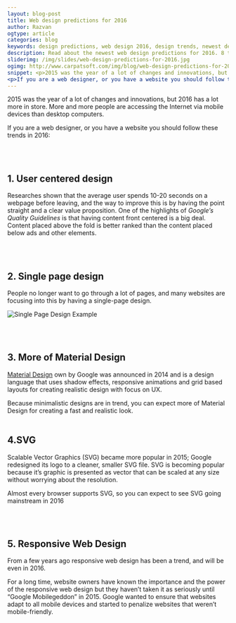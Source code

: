 ```yaml
---
layout: blog-post
title: Web design predictions for 2016
author: Razvan
ogtype: article
categories: blog
keywords: design predictions, web design 2016, design trends, newest design techniques
description: Read about the newest web design predictions for 2016. 8 trends that most likely will make the WWW this year.
sliderimg: /img/slides/web-design-predictions-for-2016.jpg
ogimg: http://www.carpatsoft.com/img/blog/web-design-predictions-for-2016.jpg
snippet: <p>2015 was the year of a lot of changes and innovations, but 2016 has a lot more in store. More and more people are accessing the Internet via mobile devices than desktop computers. </p>
<p>If you are a web designer, or you have a website you should follow these trends in 2016: </p>
---
```



<p>2015 was the year of a lot of changes and innovations, but 2016 has a lot more in store. More and more people are accessing the Internet via mobile devices than desktop computers. </p>
<p>If you are a web designer, or you have a website you should follow these trends in 2016: </p>
<br><br>
<h2>1. User centered design</h2>
<p>Researches shown that the average user spends 10-20 seconds on a webpage before leaving, and the way to improve this is by having the point straight and a clear value proposition.  One of the highlights of <i>Google’s Quality Guidelines</i> is that having content front centered is a big deal. Content placed above the fold is better ranked than the content placed below ads and other elements.</p>
<br><br>
<h2>2. Single page design</h2>
<p>People no longer want to go through a lot of pages, and many websites are focusing into this by having a single-page design.</p>

<img src="/img/blog/post-1/single-page-design.jpg" name="Single Page Design Example" alt="Single Page Design Example">

<br><br>
<h2>3. More of Material Design</h2>
<p><a href="https://www.google.com/design/spec/material-design/introduction.html">Material Design</a> own by Google was announced in 2014 and is a design language that uses shadow effects, responsive animations and grid based layouts for creating realistic design with focus on UX.</p>
<p>Because minimalistic designs are in trend, you can expect more of Material Design for creating a fast and realistic look.
<br><br>
<h2>4.SVG</h2>
<p>Scalable Vector Graphics (SVG) became more popular in 2015; Google redesigned its logo to a cleaner, smaller SVG file. SVG is becoming popular because it’s graphic is presented as vector that can be scaled at any size without worrying about the resolution.</p>
<p>Almost every browser supports SVG, so you can expect to see SVG going mainstream in 2016</p>
<br><br>
<h2>5. Responsive Web Design</h2>
<p>From a few years ago responsive web design has been a trend, and will be even in 2016.</p> 
<p>For a long time, website owners have known the importance and the power of the responsive web design but they haven’t taken it as seriously until “Google Mobilegeddon” in 2015. Google wanted to ensure that websites adapt to all mobile devices and started to penalize websites that weren’t mobile-friendly.</p>
